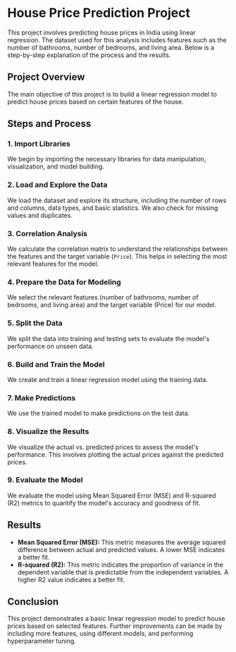 # House Price Prediction Project

This project involves predicting house prices in India using linear regression. The dataset used for this analysis includes features such as the number of bathrooms, number of bedrooms, and living area. Below is a step-by-step explanation of the process and the results.

## Project Overview

The main objective of this project is to build a linear regression model to predict house prices based on certain features of the house.

## Steps and Process

### 1. Import Libraries

We begin by importing the necessary libraries for data manipulation, visualization, and model building.

### 2. Load and Explore the Data

We load the dataset and explore its structure, including the number of rows and columns, data types, and basic statistics. We also check for missing values and duplicates.

### 3. Correlation Analysis

We calculate the correlation matrix to understand the relationships between the features and the target variable (`Price`). This helps in selecting the most relevant features for the model.

### 4. Prepare the Data for Modeling

We select the relevant features (number of bathrooms, number of bedrooms, and living area) and the target variable (Price) for our model.

### 5. Split the Data

We split the data into training and testing sets to evaluate the model's performance on unseen data.

### 6. Build and Train the Model

We create and train a linear regression model using the training data.

### 7. Make Predictions

We use the trained model to make predictions on the test data.

### 8. Visualize the Results

We visualize the actual vs. predicted prices to assess the model's performance. This involves plotting the actual prices against the predicted prices.

### 9. Evaluate the Model

We evaluate the model using Mean Squared Error (MSE) and R-squared (R2) metrics to quantify the model's accuracy and goodness of fit.

## Results

- **Mean Squared Error (MSE):** This metric measures the average squared difference between actual and predicted values. A lower MSE indicates a better fit.
- **R-squared (R2):** This metric indicates the proportion of variance in the dependent variable that is predictable from the independent variables. A higher R2 value indicates a better fit.

## Conclusion

This project demonstrates a basic linear regression model to predict house prices based on selected features. Further improvements can be made by including more features, using different models, and performing hyperparameter tuning.
